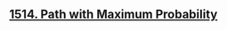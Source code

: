 ## [1514. Path with Maximum Probability](https://leetcode.com/problems/path-with-maximum-probability/)

